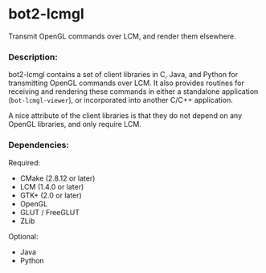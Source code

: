 # bot2-lcmgl

Transmit OpenGL commands over LCM, and render them elsewhere.

### Description:

bot2-lcmgl contains a set of client libraries in C, Java, and Python for
transmitting OpenGL commands over LCM. It also provides routines for receiving
and rendering these commands in either a standalone application
(`bot-lcmgl-viewer`), or incorporated into another C/C++ application.

A nice attribute of the client libraries is that they do not depend on any
OpenGL libraries, and only require LCM.

### Dependencies:

Required:

- CMake (2.8.12 or later)
- LCM (1.4.0 or later)
- GTK+ (2.0 or later)
- OpenGL
- GLUT / FreeGLUT
- ZLib

Optional:

- Java
- Python
